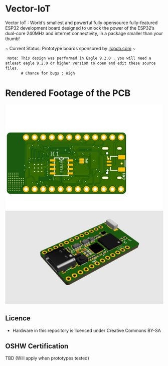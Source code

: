 # Vector-IoT
Vector IoT : World’s smallest and powerful fully opensource  fully-featured ESP32 development board designed to unlock the power of the ESP32’s dual-core 240MHz and internet connectivity, in a package smaller than your thumb!

 ~ Current Status: Prototype boards sponsored by [jlcpcb.com](https://jlcpcb.com) ~
     
     Note: This design was performed in Eagle 9.2.0 , you will need a atleast eagle 9.2.0 or higher version to open and edit these source files. 
           # Chance for bugs : High


# Rendered Footage of the PCB

![Render](pcbrender2d.png "Render")
![Render](pcb3d.png "Render")
## Licence
 * Hardware in this repository is licenced under Creative Commons BY-SA

 ## OSHW Certification
 TBD (Will apply when prototypes tested)

